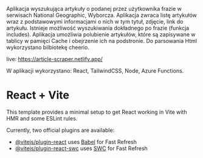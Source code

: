 Aplikacja wyszukująca artykuły o podanej przez użytkownika frazie w serwisach National Geographic, Wyborcza. Aplikacja zwraca listę artykułów wraz z podstawowymi informacjami o nich w tym tytuł, zdjęcie, link do artykułu. Istnieje możliwość wyszukiwania dokładnego po frazie (funkcja includes). Aplikacja umożliwia polubienie artykułów, które są zapisywane w tablicy w pamięci Cache i obejrzenie ich na podstronie. Do parsowania Html wykorzystano bilbiotekę cheerio.

live: https://article-scraper.netlify.app/

W aplikacji wykorzystano: React, TailwindCSS, Node, Azure Functions.

# React + Vite

This template provides a minimal setup to get React working in Vite with HMR and some ESLint rules.

Currently, two official plugins are available:

- [@vitejs/plugin-react](https://github.com/vitejs/vite-plugin-react/blob/main/packages/plugin-react/README.md) uses [Babel](https://babeljs.io/) for Fast Refresh
- [@vitejs/plugin-react-swc](https://github.com/vitejs/vite-plugin-react-swc) uses [SWC](https://swc.rs/) for Fast Refresh
